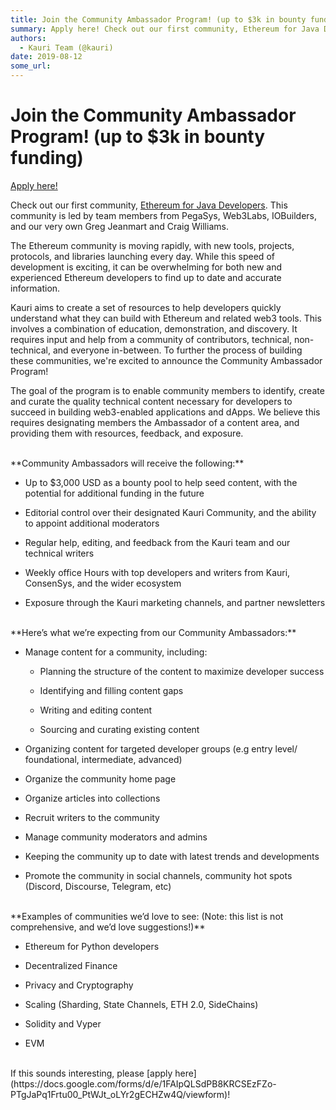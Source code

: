 ```yaml
---
title: Join the Community Ambassador Program! (up to $3k in bounty funding)
summary: Apply here! Check out our first community, Ethereum for Java Developers. This community is led by team members from PegaSys, Web3Labs, IOBuilders, and our very own Greg Jeanmart and Craig Williams. The Ethereum community is moving rapidly, with new tools, projects, protocols, and libraries launching every day. While this speed of development is exciting, it can be overwhelming for both new and experienced Ethereum developers to find up to date and accurate information. Kauri aims to create a set
authors:
  - Kauri Team (@kauri)
date: 2019-08-12
some_url: 
---
```


# Join the Community Ambassador Program! (up to $3k in bounty funding)


[Apply here!](https://docs.google.com/forms/d/e/1FAIpQLSdPB8KRCSEzFZo-PTgJaPq1Frtu00_PtWJt_oLYr2gECHZw4Q/viewform)

Check out our first community, [Ethereum for Java Developers](https://kauri.io/community/5d2f30daaba2920001c82409). This community is led by team members from PegaSys, Web3Labs, IOBuilders, and our very own Greg Jeanmart and Craig Williams.

The Ethereum community is moving rapidly, with new tools, projects, protocols, and libraries launching every day. While this speed of development is exciting, it can be overwhelming for both new and experienced Ethereum developers to find up to date and accurate information. 

Kauri aims to create a set of resources to help developers quickly understand what they can build with Ethereum and related web3 tools. This involves a combination of education, demonstration, and discovery. It requires input and help from a community of contributors, technical, non-technical, and everyone in-between. To further the process of building these communities, we're excited to announce the Community Ambassador Program!

The goal of the program is to enable community members to identify, create and curate the quality technical content necessary for developers to succeed in building web3-enabled applications and dApps. We believe this requires designating members the Ambassador of a content area, and providing them with resources, feedback, and exposure. 

<br>
**Community Ambassadors will receive the following:**

* Up to $3,000 USD as a bounty pool to help seed content, with the potential for additional funding in the future

* Editorial control over their designated Kauri Community, and the ability to appoint additional moderators

* Regular help, editing, and feedback from the Kauri team and our technical writers

* Weekly office Hours with top developers and writers from Kauri, ConsenSys, and the wider ecosystem

* Exposure through the Kauri marketing channels, and partner newsletters

<br>
**Here’s what we’re expecting from our Community Ambassadors:**

* Manage content for a community, including:

    * Planning the structure of the content to maximize developer success

    * Identifying and filling content gaps

    * Writing and editing content

    * Sourcing and curating existing content

* Organizing content for targeted developer groups (e.g entry level/ foundational, intermediate, advanced)

* Organize the community home page

* Organize articles into collections

* Recruit writers to the community

* Manage community moderators and admins

* Keeping the community up to date with latest trends and developments

* Promote the community in social channels, community hot spots (Discord, Discourse, Telegram, etc)

<br>
**Examples of communities we’d love to see: (Note: this list is not comprehensive, and we’d love suggestions!)**

* Ethereum for Python developers

* Decentralized Finance

* Privacy and Cryptography

* Scaling (Sharding, State Channels, ETH 2.0, SideChains)

* Solidity and Vyper

* EVM

<br>
If this sounds interesting, please [apply here](https://docs.google.com/forms/d/e/1FAIpQLSdPB8KRCSEzFZo-PTgJaPq1Frtu00_PtWJt_oLYr2gECHZw4Q/viewform)!

<br>